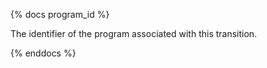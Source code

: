 {% docs program_id %}

The identifier of the program associated with this transition.

{% enddocs %}